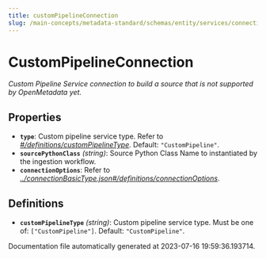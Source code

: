 ```yaml
---
title: customPipelineConnection
slug: /main-concepts/metadata-standard/schemas/entity/services/connections/pipeline/custompipelineconnection
---
```


# CustomPipelineConnection

*Custom Pipeline Service connection to build a source that is not supported by OpenMetadata yet.*

## Properties

- **`type`**: Custom pipeline service type. Refer to *[#/definitions/customPipelineType](#definitions/customPipelineType)*. Default: `"CustomPipeline"`.
- **`sourcePythonClass`** *(string)*: Source Python Class Name to instantiated by the ingestion workflow.
- **`connectionOptions`**: Refer to *[../connectionBasicType.json#/definitions/connectionOptions](#/connectionBasicType.json#/definitions/connectionOptions)*.
## Definitions

- <a id="definitions/customPipelineType"></a>**`customPipelineType`** *(string)*: Custom pipeline service type. Must be one of: `["CustomPipeline"]`. Default: `"CustomPipeline"`.


Documentation file automatically generated at 2023-07-16 19:59:36.193714.
